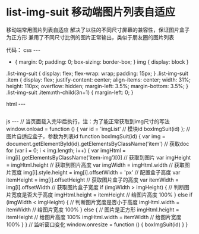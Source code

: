 # list-img-suit 移动端图片列表自适应

移动端常用图片列表自适应
解决了以往的不同尺寸屏幕的兼容性，保证图片盒子为正方形
兼用了不同尺寸比例的图片正常输出，类似于朋友圈的图片列表

代码：
css --- 
* {
  margin: 0;
  padding: 0;
  box-sizing: border-box;
}
img {
  display: block
}

.list-img-suit {
  display: flex;
  flex-wrap: wrap;
  padding: 15px;
}
.list-img-suit .item {
  display: flex;
  justify-content: center;
  align-items: center;
  width: 31%;
  height: 110px;
  overflow: hidden;
  margin-left: 3.5%;
  margin-bottom: 3.5%;
}
.list-img-suit .item:nth-child(3n+1) {
  margin-left: 0;
}


html ---
  <div class="list-img-suit" id="imgList">
        <div class="item">
            <img src="https://timgsa.baidu.com/timg?image&quality=80&size=b9999_10000&sec=1535377981&di=a62a249877793453a8d790a0a4341862&imgtype=jpg&er=1&src=http%3A%2F%2Fpic.qiantucdn.com%2F58pic%2F21%2F42%2F11%2F59A58PICcB5_1024.jpg" id="img" class="item-img" alt="">
        </div>
        <div class="item">
            <img src="https://timgsa.baidu.com/timg?image&quality=80&size=b9999_10000&sec=1534783219762&di=3676493e4cd1c7dd169b129a619d8b78&imgtype=0&src=http%3A%2F%2Fimg.article.pchome.net%2F00%2F43%2F87%2F47%2Fpic_lib%2Fs960x639%2Fkuanping025s960x639.jpg" class="item-img" alt="">
        </div>
        <div class="item">
            <img src="https://timgsa.baidu.com/timg?image&quality=80&size=b9999_10000&sec=1534783152941&di=863b2002d6b215a7f31ca5197a74673d&imgtype=0&src=http%3A%2F%2Fc.hiphotos.baidu.com%2Fimage%2Fpic%2Fitem%2Ff636afc379310a5531e980ccba4543a98226103c.jpg" class="item-img" alt="">
        </div>
        <div class="item">
            <img src="https://timgsa.baidu.com/timg?image&quality=80&size=b9999_10000&sec=1534783131991&di=e82defda9a6b48baaf21cf59959c8aa3&imgtype=0&src=http%3A%2F%2Fh.hiphotos.baidu.com%2Fimage%2Fpic%2Fitem%2Fb21c8701a18b87d600b87f290a0828381f30fd0a.jpg" class="item-img" alt="">
        </div>
    </div>


js ---
  // 当页面载入完毕后执行，注：为了能正常获取到img尺寸的写法
    window.onload = function () {
        var id = 'imgList' // 模块id
        boxImgSuit(id)
    };
    // 图片自适应盒子，参数为列表id
    function boxImgSuit(id) {
        var img = document.getElementById(id).getElementsByClassName('item') // 获取doc
        for (var i = 0; i < img.length; i++) {
            var imgHtml = img[i].getElementsByClassName('item-img')[0] // 获取到图片
            var imgHeight = imgHtml.height // 获取到图片高度
            var imgWidth = imgHtml.width // 获取图片宽度
            img[i].style.height = img[i].offsetWidth + 'px' // 配置盒子高度
            var itemHeight = img[i].offsetHeight // 获取图片盒子的高度
            var itemWidth = img[i].offsetWidth // 获取图片盒子宽度
            if (imgWidth > imgHeight) { // 判断图片宽度是否大于高度
                imgHtml.height = itemHeight // 给图片高度 100%
            } else if (imgWidth < imgHeight) { // 判断图片宽度是否小于高度
                imgHtml.width = itemWidth // 给图片宽度 100%
            } else { // 图片是正方形
                imgHtml.height = itemHeight // 给图片高度 100%
                imgHtml.width = itemWidth // 给图片宽度 100%
            }
        }
        // 监听窗口变化
        window.onresize = function () {
            boxImgSuit(id)
        }
    }

